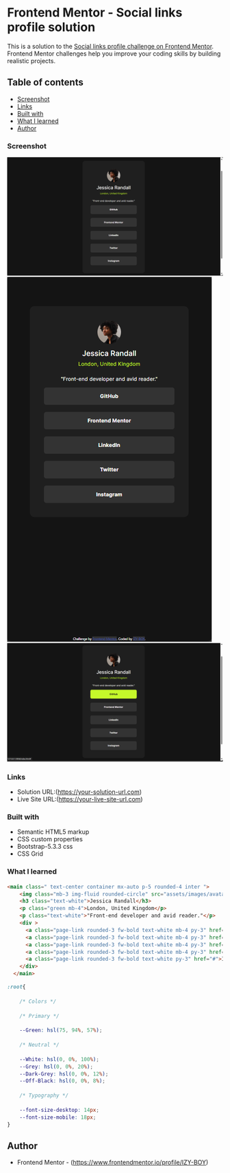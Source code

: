 # Frontend Mentor - Social links profile solution

This is a solution to the [Social links profile challenge on Frontend Mentor](https://www.frontendmentor.io/challenges/social-links-profile-UG32l9m6dQ). Frontend Mentor challenges help you improve your coding skills by building realistic projects. 

## Table of contents

  - [Screenshot](#screenshot)
  - [Links](#links)
  - [Built with](#built-with)
  - [What I learned](#what-i-learned)
- [Author](#author)

### Screenshot

![](assets/images/Screenshot-desktop-view.png)
![](assets/images/Screenshot-mobile-view.png)
![](assets/images/Screenshot-active-state.png)

### Links

- Solution URL:(https://your-solution-url.com)
- Live Site URL:(https://your-live-site-url.com)

### Built with

- Semantic HTML5 markup
- CSS custom properties
- Bootstrap-5.3.3 css
- CSS Grid

### What I learned

```html
<main class=" text-center container mx-auto p-5 rounded-4 inter ">
    <img class="mb-3 img-fluid rounded-circle" src="assets/images/avatar-jessica.jpeg" alt="">
    <h3 class="text-white">Jessica Randall</h3>
    <p class="green mb-4">London, United Kingdom</p>
    <p class="text-white">"Front-end developer and avid reader."</p>
    <div >
      <a class="page-link rounded-3 fw-bold text-white mb-4 py-3" href="#">GitHub</a>
      <a class="page-link rounded-3 fw-bold text-white mb-4 py-3" href="#">Frontend Mentor</a>
      <a class="page-link rounded-3 fw-bold text-white mb-4 py-3" href="#">LinkedIn</a>
      <a class="page-link rounded-3 fw-bold text-white mb-4 py-3" href="#">Twitter</a>
      <a class="page-link rounded-3 fw-bold text-white py-3" href="#">Instagram</a>
    </div>
  </main>
```
```css
:root{

    /* Colors */
    
    /* Primary */
    
    --Green: hsl(75, 94%, 57%);
    
    /* Neutral */
    
    --White: hsl(0, 0%, 100%);
    --Grey: hsl(0, 0%, 20%);
    --Dark-Grey: hsl(0, 0%, 12%);
    --Off-Black: hsl(0, 0%, 8%);

    /* Typography */

    --font-size-desktop: 14px;
    --font-size-mobile: 18px;
}
```

## Author

- Frontend Mentor - (https://www.frontendmentor.io/profile/IZY-BOY)
